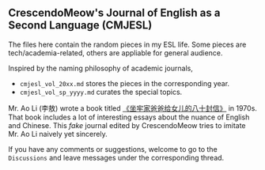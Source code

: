## CrescendoMeow's Journal of English as a Second Language (CMJESL)

The files here contain the random pieces in my ESL life. Some pieces are tech/academia-related, others are appliable for general audience. 

Inspired by the naming philosophy of academic journals, 
- `cmjesl_vol_20xx.md` stores the pieces in the corresponding year. 
- `cmjesl_vol_sp_yyyy.md` curates the special topics.

Mr. Ao Li (李敖) wrote a book titled [《坐牢家爸爸给女儿的八十封信》](https://book.douban.com/subject/1073072/) in 1970s. That book includes a lot of interesting essays about the nuance of English and Chinese. This *fake* journal edited by CrescendoMeow tries to imitate Mr. Ao Li naively yet sincerely.

If you have any comments or suggestions, welcome to go to the `Discussions` and leave messages under the corresponding thread.
